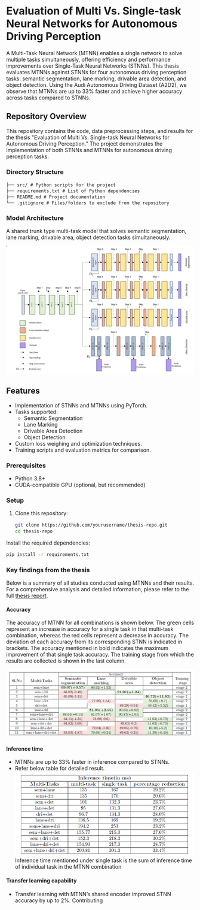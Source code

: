 # Evaluation of Multi Vs. Single-task Neural Networks for Autonomous Driving Perception

A Multi-Task Neural Network (MTNN) enables a single network to solve multiple tasks simultaneously, offering efficiency
and performance improvements over Single-Task Neural Networks (STNNs). This thesis evaluates MTNNs against STNNs for
four autonomous driving perception tasks: semantic segmentation, lane marking, drivable area detection, and object
detection. Using the Audi Autonomous Driving Dataset (A2D2), we observe that MTNNs are up to 33% faster and achieve
higher accuracy across tasks compared to STNNs.

## Repository Overview

This repository contains the code, data preprocessing steps, and results for the thesis "Evaluation of Multi Vs.
Single-task Neural Networks for Autonomous Driving Perception." The project demonstrates the implementation of both
STNNs and MTNNs for autonomous driving perception tasks.

### Directory Structure
```
├── src/ # Python scripts for the project 
├── requirements.txt # List of Python dependencies 
├── README.md # Project documentation 
└── .gitignore # Files/folders to exclude from the repository
```

### Model Architecture

A shared trunk type multi-task model that solves semantic segmentation, lane marking,
drivable area, object detection tasks simultaneously.

![Alt text](docs/MTNN_architecture.png "MTNN Architecture")


## Features
 - Implementation of STNNs and MTNNs using PyTorch.
 - Tasks supported:
   - Semantic Segmentation
   - Lane Marking
   - Drivable Area Detection
   - Object Detection
 - Custom loss weighing and optimization techniques.
 - Training scripts and evaluation metrics for comparison.

### Prerequisites
- Python 3.8+
- CUDA-compatible GPU (optional, but recommended)

### Setup
1. Clone this repository:
   ```bash
   git clone https://github.com/yourusername/thesis-repo.git
   cd thesis-repo

Install the required dependencies:
 ```bash
 pip install -r requirements.txt
 ``` 



### Key findings from the thesis

Below is a summary of all studies conducted using MTNNs and their results. For a comprehensive analysis and detailed information, please refer to the full [thesis report](Thesis_report.pdf).

#### Accuracy

The accuracy of MTNN for all combinations is shown below. The green cells
represent an increase in accuracy for a single task in that multi-task combination, whereas the red
cells represent a decrease in accuracy. The deviation of each accuracy from its corresponding STNN
is indicated in brackets. The accuracy mentioned in bold indicates the maximum improvement
of that single task accuracy. The training stage from which the results are collected is shown in
the last column.

![Alt text](docs/MTNN_results.png "MTNN results")

#### Inference time

- MTNNs are up to 33% faster in inference compared to STNNs. 
- Refer below table for detailed result.
![Alt text](docs/MTNN_inference.png "MTNN results")
  Inference time mentioned under single task is the sum of
inference time of individual task in the MTNN combination

#### Transfer learning capability

- Transfer learning with MTNN’s shared encoder improved STNN accuracy by up to 2%.
Contributing


